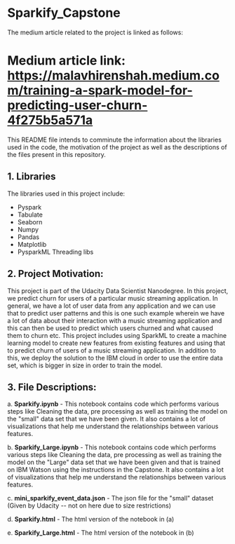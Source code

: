 # Sparkify_Capstone

The medium article related to the project is linked as follows:
# Medium article link: https://malavhirenshah.medium.com/training-a-spark-model-for-predicting-user-churn-4f275b5a571a

This README file intends to comminute the information about the libraries used in the code, the motivation of the project as well as the descriptions of the files present in this repository.

## 1. Libraries 

The libraries used in this project include:
* Pyspark
* Tabulate
* Seaborn
* Numpy
* Pandas
* Matplotlib
* PysparkML
Threading libs

## 2. Project Motivation:

This project is part of the Udacity Data Scientist Nanodegree. In this project, we predict churn for users of a particular music streaming application. In general, we have a lot of user data from any application and we can use that to predict user patterns and this is one such example wherein we have a lot of data about their interaction with a music streaming application and this can then be used to predict which users churned and what caused them to churn etc. This project includes using SparkML to create a machine learning model to create new features from existing features and using that to predict churn of users of a music streaming application. In addition to this, we deploy the solution to the IBM cloud in order to use the entire data set, which is bigger in size in order to train the model. 

## 3. File Descriptions:

a. **Sparkify.ipynb** - This notebook contains code which performs various steps like Cleaning the data, pre processing as well as training the model on the "small" data set that we have been given. It also contains a lot of visualizations that help me understand the relationships between various features.

b. **Sparkify_Large.ipynb** - This notebook contains code which performs various steps like Cleaning the data, pre processing as well as training the model on the "Large" data set that we have been given and that is trained on IBM Watson using the instructions in the Capstone. It also contains a lot of visualizations that help me understand the relationships between various features.

c. **mini_sparkify_event_data.json** - The json file for the "small" dataset (Given by Udacity -- not on here due to size restrictions)

d. **Sparkify.html** - The html version of the notebook in (a)

e. **Sparkify_Large.html** - The html version of the notebook in (b)
